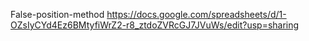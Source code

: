 False-position-method
https://docs.google.com/spreadsheets/d/1-OZsIyCYd4Ez6BMtyfiWrZ2-r8_ztdoZVRcGJ7JVuWs/edit?usp=sharing
